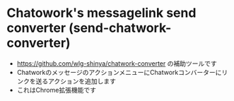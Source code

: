 # Chatowork's messagelink send converter (send-chatwork-converter)
- https://github.com/wlg-shinya/chatwork-converter の補助ツールです
- ChatworkのメッセージのアクションメニューにChatworkコンバーターにリンクを送るアクションを追加します
- これはChrome拡張機能です
